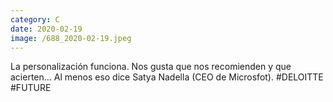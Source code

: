 ```yaml
--- 
category: C 
date: 2020-02-19 
image: /688_2020-02-19.jpeg 
--- 
```


La personalización funciona. Nos gusta que nos recomienden y que acierten... Al menos eso dice Satya Nadella (CEO de Microsfot). #DELOITTE #FUTURE